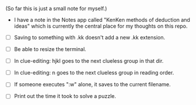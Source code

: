 (So far this is just a small note for myself.)

* I have a note in the Notes app called "KenKen methods of deduction and ideas"
  which is currently the central place for my thoughts on this repo.

- [ ] Saving to something with .kk doesn't add a new .kk extension.
- [ ] Be able to resize the terminal.

- [ ] In clue-editing: hjkl goes to the next clueless group in that dir.
- [ ] In clue-editing: n goes to the next clueless group in reading order.
- [ ] If someone executes ":w" alone, it saves to the current filename.
- [ ] Print out the time it took to solve a puzzle.
